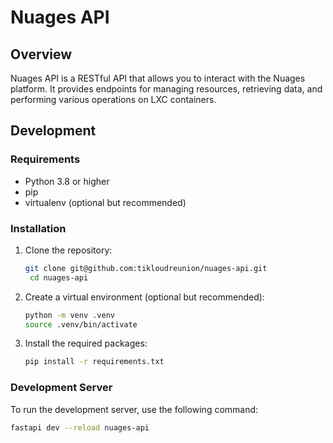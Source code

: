 # Nuages API

## Overview

Nuages API is a RESTful API that allows you to interact with the Nuages platform. It provides endpoints for managing resources, retrieving data, and performing various operations on LXC containers.

## Development

### Requirements

- Python 3.8 or higher
- pip
- virtualenv (optional but recommended)

### Installation

1. Clone the repository:

   ```bash
   git clone git@github.com:tikloudreunion/nuages-api.git
    cd nuages-api
    ```

2. Create a virtual environment (optional but recommended):

    ```bash
    python -m venv .venv
    source .venv/bin/activate
    ```

3. Install the required packages:

    ```bash
    pip install -r requirements.txt
    ```

### Development Server

To run the development server, use the following command:

```bash
fastapi dev --reload nuages-api
```

